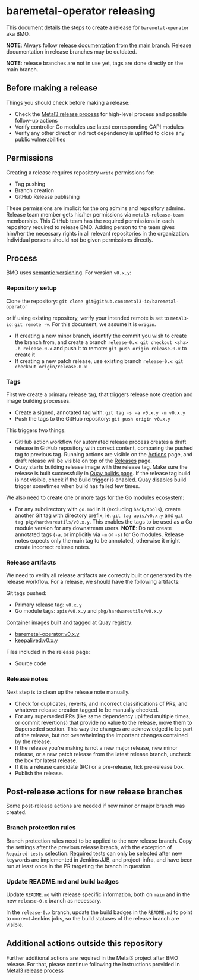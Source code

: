 # baremetal-operator releasing

This document details the steps to create a release for
`baremetal-operator` aka BMO.

**NOTE**: Always follow
[release documentation from the main branch](https://github.com/metal3-io/baremetal-operator/blob/main/docs/releasing.md).
Release documentation in release branches may be outdated.

**NOTE**: release branches are not in use yet, tags are done directly on the
main branch.

## Before making a release

Things you should check before making a release:

- Check the
  [Metal3 release process](https://github.com/metal3-io/metal3-docs/blob/main/processes/releasing.md)
  for high-level process and possible follow-up actions
- Verify controller Go modules use latest corresponding CAPI modules
- Verify any other direct or indirect dependency is uplifted to close any
  public vulnerabilities

## Permissions

Creating a release requires repository `write` permissions for:

- Tag pushing
- Branch creation
- GitHub Release publishing

These permissions are implicit for the org admins and repository admins.
Release team member gets his/her permissions via `metal3-release-team`
membership. This GitHub team has the required permissions in each repository
required to release BMO. Adding person to the team gives him/her the necessary
rights  in all relevant repositories in the organization. Individual persons
should not be given permissions directly.

## Process

BMO uses [semantic versioning](https://semver.org). For version `v0.x.y`:

### Repository setup

Clone the repository:
`git clone git@github.com:metal3-io/baremetal-operator`

or if using existing repository, verify your intended remote is set to
`metal3-io`: `git remote -v`. For this document, we assume it is `origin`.

- If creating a new minor branch, identify the commit you wish to create the
  branch from, and create a branch `release-0.x`:
  `git checkout <sha> -b release-0.x` and push it to remote:
  `git push origin release-0.x` to create it
- If creating a new patch release, use existing branch `release-0.x`:
  `git checkout origin/release-0.x`

### Tags

First we create a primary release tag, that triggers release note creation and
image building processes.

- Create a signed, annotated tag with: `git tag -s -a v0.x.y -m v0.x.y`
- Push the tags to the GitHub repository: `git push origin v0.x.y`

This triggers two things:

- GitHub action workflow for automated release process creates a draft release
  in GitHub repository with correct content, comparing the pushed tag to
  previous tag. Running actions are visible on the
  [Actions](https://github.com/metal3-io/baremetal-operator/actions) page, and
  draft release will be visible on top of the
  [Releases](https://github.com/metal3-io/baremetal-operator/releases) page.
- Quay starts building release image with the release tag. Make sure the
  release is built successfully in
  [Quay builds page](https://quay.io/repository/metal3-io/baremetal-operator?tab=builds).
  If the release tag build is not visible, check if the build trigger is
  enabled. Quay disables build trigger sometimes when build has failed few times.

We also need to create one or more tags for the Go modules ecosystem:

- For any subdirectory with `go.mod` in it (excluding `hack/tools`), create
  another Git tag with directory prefix, ie.
  `git tag apis/v0.x.y` and `git tag pkg/hardwareutils/v0.x.y`. This
  enables the tags to be used as a Go module version for any downstream users.
  **NOTE**: Do not create annotated tags (`-a`, or implicitly via `-m` or `-s`)
  for Go modules. Release notes expects only the main tag to be annotated,
  otherwise it might create incorrect release notes.

### Release artifacts

We need to verify all release artifacts are correctly built or generated by
the release workflow. For a release, we should have the following artifacts:

Git tags pushed:

- Primary release tag: `v0.x.y`
- Go module tags: `apis/v0.x.y` and `pkg/hardwareutils/v0.x.y`

Container images built and tagged at Quay registry:

- [baremetal-operator:v0.x.y](https://quay.io/repository/metal3-io/baremetal-operator?tab=tags)
- [keepalived:v0.x.y](https://quay.io/repository/metal3-io/keepalived?tab=tags)

Files included in the release page:

- Source code

### Release notes

Next step is to clean up the release note manually.

- Check for duplicates, reverts, and incorrect classifications of PRs, and
  whatever release creation tagged to be manually checked.
- For any superseded PRs (like same dependency uplifted multiple times, or
  commit revertions) that provide no value to the release, move them to
  Superseded section. This way the changes are acknowledged to be part of the
  release, but not overwhelming the important changes contained by the release.
- If the release you're making is not a new major release, new minor release,
  or a new patch release from the latest release branch, uncheck the box for
  latest release.
- If it is a release candidate (RC) or a pre-release, tick pre-release box.
- Publish the release.

## Post-release actions for new release branches

Some post-release actions are needed if new minor or major branch was created.

### Branch protection rules

Branch protection rules need to be applied to the new release branch. Copy the
settings after the previous release branch, with the exception of
`Required tests` selection. Required tests can only be selected after new
keywords are implemented in Jenkins JJB, and project-infra, and have been run
at least once in the PR targeting the branch in question.

### Update README.md and build badges

Update `README.md` with release specific information, both on `main` and
in the new `release-0.x` branch as necessary.

<!-- No example PR yet. To be added when first release from branch is made
[Example](https://github.com/metal3-io/cluster-api-provider-metal3/pull/949) -->

In the `release-0.x` branch, update the build badges in the `README.md` to point
to correct Jenkins jobs, so the build statuses of the release branch are
visible.

<!-- No example PR yet. To be added when first release from branch is made
[Example](https://github.com/metal3-io/cluster-api-provider-metal3/pull/951) -->

## Additional actions outside this repository

Further additional actions are required in the Metal3 project after BMO
release. For that, please continue following the instructions provided in
[Metal3 release process](https://github.com/metal3-io/metal3-docs/blob/main/processes/releasing.md)
